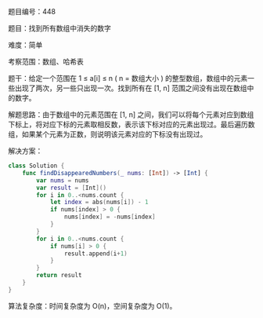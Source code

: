 题目编号：448

题目：找到所有数组中消失的数字

难度：简单

考察范围：数组、哈希表

题干：给定一个范围在 1 ≤ a[i] ≤ n ( n = 数组大小 ) 的整型数组，数组中的元素一些出现了两次，另一些只出现一次。找到所有在 [1, n] 范围之间没有出现在数组中的数字。

解题思路：由于数组中的元素范围在 [1, n] 之间，我们可以将每个元素对应到数组下标上，将对应下标的元素取相反数，表示该下标对应的元素出现过。最后遍历数组，如果某个元素为正数，则说明该元素对应的下标没有出现过。

解决方案：

```swift
class Solution {
    func findDisappearedNumbers(_ nums: [Int]) -> [Int] {
        var nums = nums
        var result = [Int]()
        for i in 0..<nums.count {
            let index = abs(nums[i]) - 1
            if nums[index] > 0 {
                nums[index] = -nums[index]
            }
        }
        for i in 0..<nums.count {
            if nums[i] > 0 {
                result.append(i+1)
            }
        }
        return result
    }
}
```

算法复杂度：时间复杂度为 O(n)，空间复杂度为 O(1)。